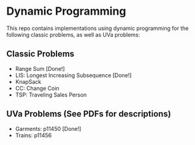 # Dynamic Programming

This repo contains implementations using dynamic programming for the following classic problems, as well as UVa problems:

## Classic Problems
- Range Sum [Done!]
- LIS: Longest Increasing Subsequence [Done!]
- KnapSack
- CC: Change Coin
- TSP: Traveling Sales Person

## UVa Problems (See PDFs for descriptions)
- Garments: p11450 [Done!]
- Trains: p11456
